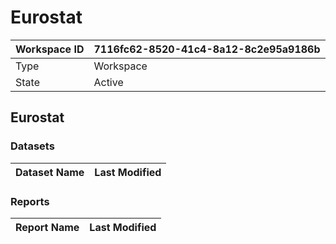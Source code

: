 



# Eurostat

|Workspace ID|7116fc62-8520-41c4-8a12-8c2e95a9186b|
| :--- | :--- |
|Type|Workspace|
|State|Active|

## Eurostat

### Datasets

|Dataset Name|Last Modified|
| :--- | :--- |

### Reports

|Report Name|Last Modified|
| :--- | :--- |
